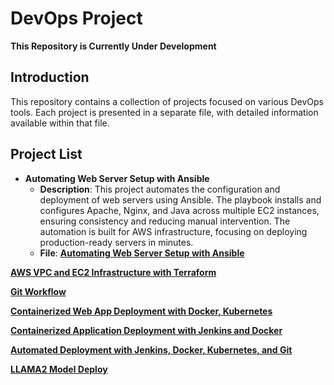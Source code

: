 # DevOps Project

**This Repository is Currently Under Development**

## Introduction

This repository contains a collection of projects focused on various DevOps tools. Each project is presented in a separate file, with detailed information available within that file.

## Project List

- **Automating Web Server Setup with Ansible**
  - **Description**: This project automates the configuration and deployment of web servers using Ansible. The playbook installs and configures Apache, Nginx, and Java across multiple EC2 instances, ensuring consistency and reducing manual intervention. The automation is built for AWS infrastructure, focusing on deploying production-ready servers in minutes.
  - **File**: [**Automating Web Server Setup with Ansible**](DevOps_Project/AutomatingWebServerSetupwithAnsible.md)


[**AWS VPC and EC2 Infrastructure with Terraform**](AWS%20VPC%20and%20EC2%20Infrastructure%20with%20Terraform%20bf8d55d7b8b24a2f833404e5728a0b77.md)

[**Git Workflow**](Git%20Workflow%2049b827c697c14fcf9f383973f9208c71.md)

[**Containerized Web App Deployment with Docker, Kubernetes**](Containerized%20Web%20App%20Deployment%20with%20Docker,%20Kube%20448b1d4d5ede4006a2ee15ec0e9bf632.md)

[**Containerized Application Deployment with Jenkins and Docker**](Containerized%20Application%20Deployment%20with%20Jenkins%20%20572e34e51321468398759dc6a32f74d7.md)

[**Automated Deployment with Jenkins, Docker, Kubernetes, and Git**](Automated%20Deployment%20with%20Jenkins,%20Docker,%20Kuberne%2010b69cba2fca80478e1ef82e39edc689.md)

[**LLAMA2 Model Deploy**](LLAMA2%20Model%20Deploy%2089767b9dc4aa4ea395a9a7cdbb658603.md)
